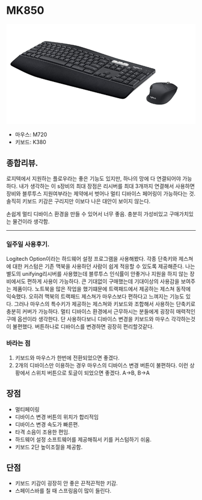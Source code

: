 # MK850

![](/resource/img/MK850.png)

- 마우스: M720
- 키보드: K380

## 종합리뷰.
로지텍에서 지원하는 플로우라는 좋은 기능도 있지만, 하나의 망에 다 연결되어야 가능하다. 
내가 생각하는 이 s장비의 최대 장점은 리시버를 최대 3개까지 연결해서 사용하면 장비와 블루투스 지원여부라는 제약에서 벗어나 멀티 디바이스 페어링이 가능하다는 것. 솔직히 키보드 키감은 구리지만 이보다 나은 대안이 보이지 않는다.

손쉽게 멀티 디바이스 환경을 만들 수 있어서 너무 좋음. 충분히 가성비있고 구매가치있는 물건이라 생각함.  

-----
### 일주일 사용후기.
Logitech Option이라는 하드웨어 설정 프로그램을 사용해봤다. 각종 단축키와 제스쳐에 대한 커스텀은 기존 맥북을 사용하던 사람이 쉽게 적응할 수 있도록 제공해준다. 나는 별도의 unifying리시버를 사용했는데 블루투스 인식률이 안좋거나 지원을 하지 않는 장비에서도 편하게 사용이 가능하다. 
큰 기대없이 구매했는데 기대이상의 사용감을 보여주는 제품이다. 노트북을 많은 작업을 했기떄문에 트랙패드에서 제공하는 제스쳐 동작에 익숙했다.
오히려 맥북의 트랙패드 제스쳐가 마우스보다 편하다고 느껴지는 기능도 있다. 그러나 마우스의 특수키가 제공하는 제스쳐와 키보드와 조합해서 사용하는 단축키로 충분히 커버가 가능하다.  멀티 디바이스 환경에서 근무하시는 분들에게 굉장히 매력적인 구매 옵션이라 생각한다. 단 사용하다보니 디바이스 변경을 키보드와 마우스 각각하는것이 불편했다. 버튼하나로 디바이스를 변경하면 굉장히 편리할것같다.


### 바라는 점
1. 키보드와 마우스가 한번에 전환되었으면 좋겠다.
2. 2개의 디바이스만 이용하는 경우 마우스의 디바이스 변경 버튼이 불편하다.
 이런 상황에서 스위치 버튼으로 토글이 되었으면 좋겠다. A->B, B->A

## 장점
- 멀티페이링
- 디바이스 변경 버튼의 위치가 합리적임
- 디바이스 변경 속도가 빠른편.
- 타격 소음이 조용한 편임.
- 하드웨어 설정 소프트웨어를 제공해줘서 키를 커스텀하기 쉬움.
- 키보드 2단 높이조절을 제공함.

## 단점
- 키보드 키감이 굉장히 안 좋은 끈적끈적한 키감.
- 스페이스바를 칠 때 스프링음이 많이 들린다.
